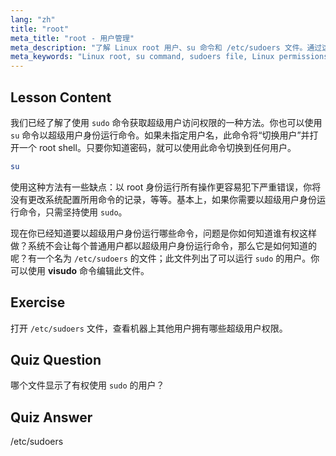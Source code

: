 ```yaml
---
lang: "zh"
title: "root"
meta_title: "root - 用户管理"
meta_description: "了解 Linux root 用户、su 命令和 /etc/sudoers 文件。通过这份初学者指南，理解 Linux 中的超级用户访问和权限。"
meta_keywords: "Linux root, su command, sudoers file, Linux permissions, superuser, Linux tutorial, beginner guide"
---
```


## Lesson Content

我们已经了解了使用 `sudo` 命令获取超级用户访问权限的一种方法。你也可以使用 `su` 命令以超级用户身份运行命令。如果未指定用户名，此命令将“切换用户”并打开一个 root shell。只要你知道密码，就可以使用此命令切换到任何用户。

```bash
su
```

使用这种方法有一些缺点：以 root 身份运行所有操作更容易犯下严重错误，你将没有更改系统配置所用命令的记录，等等。基本上，如果你需要以超级用户身份运行命令，只需坚持使用 `sudo`。

现在你已经知道要以超级用户身份运行哪些命令，问题是你如何知道谁有权这样做？系统不会让每个普通用户都以超级用户身份运行命令，那么它是如何知道的呢？有一个名为 `/etc/sudoers` 的文件；此文件列出了可以运行 `sudo` 的用户。你可以使用 **visudo** 命令编辑此文件。

## Exercise

打开 `/etc/sudoers` 文件，查看机器上其他用户拥有哪些超级用户权限。

## Quiz Question

哪个文件显示了有权使用 `sudo` 的用户？

## Quiz Answer

/etc/sudoers
